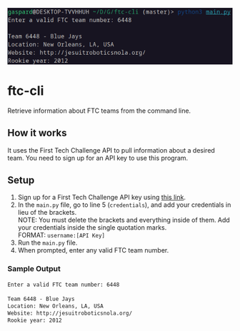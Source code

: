 ![ftc-cli demo](ftc-cli.png)
# ftc-cli
Retrieve information about FTC teams from the command line.

## How it works
It uses the First Tech Challenge API to pull information about a desired team. You need to sign up for an API key to use this program.

## Setup
1. Sign up for a First Tech Challenge API key using [this link](https://ftc-events.firstinspires.org/services/API).
2. In the `main.py` file, go to line 5 (`credentials`), and add your credentials in lieu of the brackets. <br> NOTE: You must delete the brackets and everything inside of them. Add your credentials inside the single quotation marks. <br> FORMAT: `username:[API Key]`
3. Run the `main.py` file.
4. When prompted, enter any valid FTC team number.

### Sample Output
```
Enter a valid FTC team number: 6448

Team 6448 - Blue Jays
Location: New Orleans, LA, USA
Website: http://jesuitroboticsnola.org/
Rookie year: 2012
```
